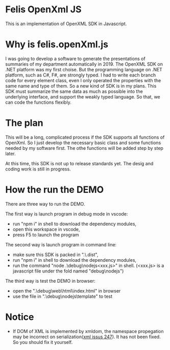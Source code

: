 # Felis OpenXml JS

This is an implementation of OpenXML SDK in Javascript.

# Why is felis.openXml.js

I was going to develop a software to generate the presentations of summaries of my department automatically in 2019. The OpenXML SDK on .NET platform was my first choise. But the programming language on .NET platform, such as C#, F#, are strongly typed. I had to write each branch code for every element class, even I only operated the properties with the same name and type of them. So a new kind of SDK is in my plans. This SDK must summarize the same data as much as possible into the underlying interface, and support the weakly typed language. So that, we can code the functions flexibly. 

# The plan

This will be a long, complicated process if the SDK supports all functions of OpenXml. So I just develop the necessary basic class and some functions needed by my software first. The othe functions will be added step by step later.

At this time, this SDK is not up to release standards yet. The desig and coding work is still in progress.

# How the run the DEMO

There are three way to run the DEMO.

The first way is launch program in debug mode in vscode:
- run "npm i" in shell to download the dependency modules,
- open this workspace in vscode,
- press F5 to launch the program

The second way is launch program in command line:
- make sure this SDK is packed in ".\\.dist",
- run "npm i" in shell to download the dependency modules,
- run the command "node .\debug\nodejs\<xxx.js>" in shell. (<xxx.js> is a javascript file under the fold named "debug\nodejs")

The third way is test the DEMO in browser:
- open the ".\\debug\\web\\html\\index.html" in browser
- use the file in ".\\debug\\nodejs\\template" to test

# Notice

- If DOM of XML is implemented by xmldom, the namespace propegation may be incorrect on serialization([xml issus 247](https://github.com/jindw/xmldom/issues/247)). It has not been fixed. So you should fix it yourself.
